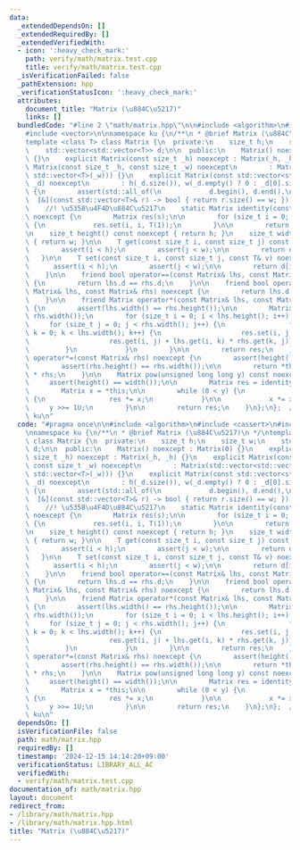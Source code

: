 ```yaml
---
data:
  _extendedDependsOn: []
  _extendedRequiredBy: []
  _extendedVerifiedWith:
  - icon: ':heavy_check_mark:'
    path: verify/math/matrix.test.cpp
    title: verify/math/matrix.test.cpp
  _isVerificationFailed: false
  _pathExtension: hpp
  _verificationStatusIcon: ':heavy_check_mark:'
  attributes:
    document_title: "Matrix (\u884C\u5217)"
    links: []
  bundledCode: "#line 2 \"math/matrix.hpp\"\n\n#include <algorithm>\n#include <cassert>\n\
    #include <vector>\n\nnamespace ku {\n/**\n * @brief Matrix (\u884C\u5217)\n */\n\
    template <class T> class Matrix {\n  private:\n    size_t h;\n    size_t w;\n\
    \    std::vector<std::vector<T>> d;\n\n  public:\n    Matrix() noexcept : Matrix(0)\
    \ {}\n    explicit Matrix(const size_t _h) noexcept : Matrix(_h, _h) {}\n    explicit\
    \ Matrix(const size_t _h, const size_t _w) noexcept\n        : Matrix(std::vector<std::vector<T>>(_h,\
    \ std::vector<T>(_w))) {}\n    explicit Matrix(const std::vector<std::vector<T>>&\
    \ _d) noexcept\n        : h(_d.size()), w(_d.empty() ? 0 : _d[0].size()), d(_d)\
    \ {\n        assert(std::all_of(\n            d.begin(), d.end(),\n          \
    \  [&](const std::vector<T>& r) -> bool { return r.size() == w; }));\n    }\n\n\
    \    //! \u5358\u4F4D\u884C\u5217\n    static Matrix identity(const size_t s)\
    \ noexcept {\n        Matrix res(s);\n\n        for (size_t i = 0; i < s; i++)\
    \ {\n            res.set(i, i, T(1));\n        }\n\n        return res;\n    }\n\
    \n    size_t height() const noexcept { return h; }\n    size_t width() const noexcept\
    \ { return w; }\n\n    T get(const size_t i, const size_t j) const noexcept {\n\
    \        assert(i < h);\n        assert(j < w);\n\n        return d[i][j];\n \
    \   }\n\n    T set(const size_t i, const size_t j, const T& v) noexcept {\n  \
    \      assert(i < h);\n        assert(j < w);\n\n        return d[i][j] = v;\n\
    \    }\n\n    friend bool operator==(const Matrix& lhs, const Matrix& rhs) noexcept\
    \ {\n        return lhs.d == rhs.d;\n    }\n\n    friend bool operator!=(const\
    \ Matrix& lhs, const Matrix& rhs) noexcept {\n        return lhs.d != rhs.d;\n\
    \    }\n\n    friend Matrix operator*(const Matrix& lhs, const Matrix& rhs) noexcept\
    \ {\n        assert(lhs.width() == rhs.height());\n\n        Matrix res(lhs.height(),\
    \ rhs.width());\n        for (size_t i = 0; i < lhs.height(); i++) {\n       \
    \     for (size_t j = 0; j < rhs.width(); j++) {\n                for (size_t\
    \ k = 0; k < lhs.width(); k++) {\n                    res.set(i, j,\n        \
    \                    res.get(i, j) + lhs.get(i, k) * rhs.get(k, j));\n       \
    \         }\n            }\n        }\n\n        return res;\n    }\n\n    Matrix&\
    \ operator*=(const Matrix& rhs) noexcept {\n        assert(height() == width());\n\
    \        assert(rhs.height() == rhs.width());\n\n        return *this = *this\
    \ * rhs;\n    }\n\n    Matrix pow(unsigned long long y) const noexcept {\n   \
    \     assert(height() == width());\n\n        Matrix res = identity(height());\n\
    \        Matrix x = *this;\n\n        while (0 < y) {\n            if (y & 1U)\
    \ {\n                res *= x;\n            }\n\n            x *= x;\n       \
    \     y >>= 1U;\n        }\n\n        return res;\n    }\n};\n};  // namespace\
    \ ku\n"
  code: "#pragma once\n\n#include <algorithm>\n#include <cassert>\n#include <vector>\n\
    \nnamespace ku {\n/**\n * @brief Matrix (\u884C\u5217)\n */\ntemplate <class T>\
    \ class Matrix {\n  private:\n    size_t h;\n    size_t w;\n    std::vector<std::vector<T>>\
    \ d;\n\n  public:\n    Matrix() noexcept : Matrix(0) {}\n    explicit Matrix(const\
    \ size_t _h) noexcept : Matrix(_h, _h) {}\n    explicit Matrix(const size_t _h,\
    \ const size_t _w) noexcept\n        : Matrix(std::vector<std::vector<T>>(_h,\
    \ std::vector<T>(_w))) {}\n    explicit Matrix(const std::vector<std::vector<T>>&\
    \ _d) noexcept\n        : h(_d.size()), w(_d.empty() ? 0 : _d[0].size()), d(_d)\
    \ {\n        assert(std::all_of(\n            d.begin(), d.end(),\n          \
    \  [&](const std::vector<T>& r) -> bool { return r.size() == w; }));\n    }\n\n\
    \    //! \u5358\u4F4D\u884C\u5217\n    static Matrix identity(const size_t s)\
    \ noexcept {\n        Matrix res(s);\n\n        for (size_t i = 0; i < s; i++)\
    \ {\n            res.set(i, i, T(1));\n        }\n\n        return res;\n    }\n\
    \n    size_t height() const noexcept { return h; }\n    size_t width() const noexcept\
    \ { return w; }\n\n    T get(const size_t i, const size_t j) const noexcept {\n\
    \        assert(i < h);\n        assert(j < w);\n\n        return d[i][j];\n \
    \   }\n\n    T set(const size_t i, const size_t j, const T& v) noexcept {\n  \
    \      assert(i < h);\n        assert(j < w);\n\n        return d[i][j] = v;\n\
    \    }\n\n    friend bool operator==(const Matrix& lhs, const Matrix& rhs) noexcept\
    \ {\n        return lhs.d == rhs.d;\n    }\n\n    friend bool operator!=(const\
    \ Matrix& lhs, const Matrix& rhs) noexcept {\n        return lhs.d != rhs.d;\n\
    \    }\n\n    friend Matrix operator*(const Matrix& lhs, const Matrix& rhs) noexcept\
    \ {\n        assert(lhs.width() == rhs.height());\n\n        Matrix res(lhs.height(),\
    \ rhs.width());\n        for (size_t i = 0; i < lhs.height(); i++) {\n       \
    \     for (size_t j = 0; j < rhs.width(); j++) {\n                for (size_t\
    \ k = 0; k < lhs.width(); k++) {\n                    res.set(i, j,\n        \
    \                    res.get(i, j) + lhs.get(i, k) * rhs.get(k, j));\n       \
    \         }\n            }\n        }\n\n        return res;\n    }\n\n    Matrix&\
    \ operator*=(const Matrix& rhs) noexcept {\n        assert(height() == width());\n\
    \        assert(rhs.height() == rhs.width());\n\n        return *this = *this\
    \ * rhs;\n    }\n\n    Matrix pow(unsigned long long y) const noexcept {\n   \
    \     assert(height() == width());\n\n        Matrix res = identity(height());\n\
    \        Matrix x = *this;\n\n        while (0 < y) {\n            if (y & 1U)\
    \ {\n                res *= x;\n            }\n\n            x *= x;\n       \
    \     y >>= 1U;\n        }\n\n        return res;\n    }\n};\n};  // namespace\
    \ ku\n"
  dependsOn: []
  isVerificationFile: false
  path: math/matrix.hpp
  requiredBy: []
  timestamp: '2024-12-15 14:14:20+09:00'
  verificationStatus: LIBRARY_ALL_AC
  verifiedWith:
  - verify/math/matrix.test.cpp
documentation_of: math/matrix.hpp
layout: document
redirect_from:
- /library/math/matrix.hpp
- /library/math/matrix.hpp.html
title: "Matrix (\u884C\u5217)"
---
```

